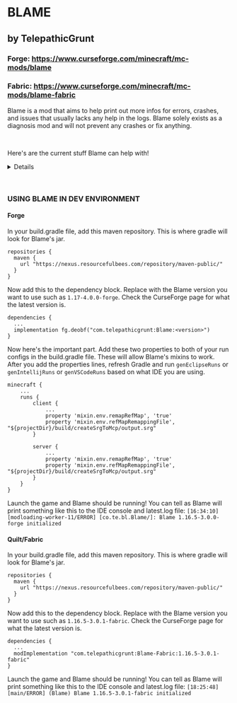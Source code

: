 # BLAME
## by TelepathicGrunt

### Forge: https://www.curseforge.com/minecraft/mc-mods/blame
### Fabric: https://www.curseforge.com/minecraft/mc-mods/blame-fabric

Blame is a mod that aims to help print out more infos for errors, crashes, and issues that usually lacks any help in the logs. Blame solely exists as a diagnosis mod and will not prevent any crashes or fix anything.

&nbsp;

Here's are the current stuff Blame can help with!

<details>

• Prints out the stacktrace for commands that crashed when used.
(Normally, modded commands do not print anything to logs when they crash)

• Will detect and print out all broken commands when starting up a world.
(This will find commands that called an .executes() outside a .then() call because they won't work)

• Prints extra detail for features or structures that crashes during worldgen.

• Logs all ConfiguredFeatures, ConfiguredStructures, ConfiguredCarvers that are not registered.
(Mods that don't register the stuff will cause other mod's stuff to break and not spawn during worldgen)

• Detect if DynamicRegistry is loaded way too early by another mod.
(Doing so causes all other mod's registered worldgen stuff to blow up such as "Unknown Biome ID" issues)

• Logs out exactly which worldgen JSON file is broken from any mod or datapack and shows its JSON too.

• Logs out any missing loot table when the loot is attempted to be generated! Check logs if a chest is empty and this mod might catch why.

• Prints out the name of the crashing structure that has its spacing value set to 0 or if it's separation value is equal to or greater than the spacing value.
(Either one of these condition being true will crash the game.)

• Condense broken Recipe and Loot Table parsing so you can share logs easier and see errors easier.

• Fixes MC-190122 bug so that the actual true number of recipes loaded and stated in logs is correct to help debugging recipes. https://bugs.mojang.com/browse/MC-190122

• Prints out exactly which structure crashed a custom/flat ChunkGenerator because it wasn't added to FlatGenerationSettings.STRUCTURES

• Will print to logs if a Jigsaw Structure attempts to access a non-existent template pool so you know when a structure is not fully generating.

• Will log out if a mod or datapack tries to access a non-existent nbt file for easier debugging.

• Will print out if a mod classloads TagCollectionManager too early and can risk blowing up the tags of other mods that register their tag afterwards.

• Will print out what block, its nbt, and what nbt file crashed a structure processor during structure generation.

</details>

&nbsp;

### USING BLAME IN DEV ENVIRONMENT

#### Forge

In your build.gradle file, add this maven repository. This is where gradle will look for Blame's jar.
```
repositories {
  maven {
    url "https://nexus.resourcefulbees.com/repository/maven-public/"
  }
}
```

Now add this to the dependency block. Replace <version> with the Blame version you want to use such as `1.17-4.0.0-forge`. Check the CurseForge page for what the latest version is.
```
dependencies {
  ...
  implementation fg.deobf("com.telepathicgrunt:Blame:<version>")
}
```

Now here's the important part. Add these two properties to both of your run configs in the build.gradle file. These will allow Blame's mixins to work. After you add the properties lines, refresh Gradle and run `genEclipseRuns` or `genIntellijRuns` or `genVSCodeRuns` based on what IDE you are using.
```
minecraft {
    ...
    runs {
        client {
            ...
            property 'mixin.env.remapRefMap', 'true'
            property 'mixin.env.refMapRemappingFile', "${projectDir}/build/createSrgToMcp/output.srg"
        }

        server {
            ...
            property 'mixin.env.remapRefMap', 'true'
            property 'mixin.env.refMapRemappingFile', "${projectDir}/build/createSrgToMcp/output.srg"
        }
    }
}
```

Launch the game and Blame should be running! You can tell as Blame will print something like this to the IDE console and latest.log file:
`[16:34:10] [modloading-worker-11/ERROR] [co.te.bl.Blame/]: Blame 1.16.5-3.0.0-forge initialized`


#### Quilt/Fabric

In your build.gradle file, add this maven repository. This is where gradle will look for Blame's jar.
```
repositories {
  maven {
    url "https://nexus.resourcefulbees.com/repository/maven-public/"
  }
}
```

Now add this to the dependency block. Replace <version> with the Blame version you want to use such as `1.16.5-3.0.1-fabric`. Check the CurseForge page for what the latest version is.
```
dependencies {
  ...
  modImplementation "com.telepathicgrunt:Blame-Fabric:1.16.5-3.0.1-fabric"
}
```

Launch the game and Blame should be running! You can tell as Blame will print something like this to the IDE console and latest.log file:
`[18:25:48] [main/ERROR] (Blame) Blame 1.16.5-3.0.1-fabric initialized`
